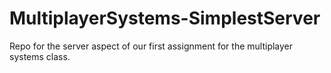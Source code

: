 # MultiplayerSystems-SimplestServer
 Repo for the server aspect of our first assignment for the multiplayer systems class.
